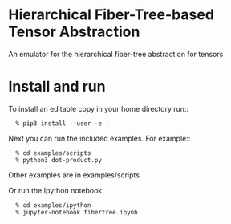 Hierarchical Fiber-Tree-based Tensor Abstraction
==================================================

An emulator for the hierarchical fiber-tree abstraction for tensors

Install and run
===============

To install an editable copy in your home directory run::

```
  % pip3 install --user -e .
```

Next you can run the included examples. For example::

```
  % cd examples/scripts
  % python3 dot-product.py
```

Other examples are in examples/scripts

Or run the Ipython notebook

```
  % cd examples/ipython
  % jupyter-notebook fibertree.ipynb
```

